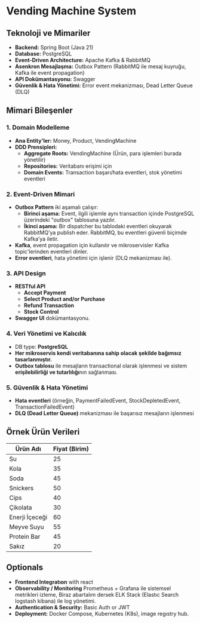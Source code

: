 # Vending Machine System

## Teknoloji ve Mimariler
- **Backend:** Spring Boot (Java 21)
- **Database:** PostgreSQL
- **Event-Driven Architecture:** Apache Kafka & RabbitMQ
- **Asenkron Mesajlaşma:** Outbox Pattern (RabbitMQ ile mesaj kuyruğu, Kafka ile event propagation)
- **API Dokümantasyonu:** Swagger
- **Güvenlik & Hata Yönetimi:** Error event mekanizması, Dead Letter Queue (DLQ)

## Mimari Bileşenler
### 1. **Domain Modelleme**
- **Ana Entity'ler:** Money, Product, VendingMachine
- **DDD Prensipleri:**
  - **Aggregate Roots:** VendingMachine (Ürün, para işlemleri burada yönetilir)
  - **Repositories:** Veritabanı erişimi için
  - **Domain Events:** Transaction başarı/hata eventleri, stok yönetimi eventleri

### 2. **Event-Driven Mimari**
- **Outbox Pattern** iki aşamalı çalışır:
  - **Birinci aşama:** Event, ilgili işlemle aynı transaction içinde PostgreSQL üzerindeki "outbox" tablosuna yazılır.
  - **İkinci aşama:** Bir dispatcher bu tablodaki eventleri okuyarak RabbitMQ’ya publish eder. RabbitMQ, bu eventleri güvenli biçimde Kafka’ya iletir.
- **Kafka**, event propagation için kullanılır ve mikroservisler Kafka topic'lerinden eventleri dinler.
- **Error eventleri**, hata yönetimi için işlenir (DLQ mekanizması ile).

### 3. **API Design**
- **RESTful API**
  - **Accept Payment**
  - **Select Product and/or Purchase**
  - **Refund Transaction**
  - **Stock Control**
- **Swagger UI** dokümantasyonu.

### 4. **Veri Yönetimi ve Kalıcılık**
- DB type: **PostgreSQL**
- **Her mikroservis kendi veritabanına sahip olacak şekilde bağımsız tasarlanmıştır.**
- **Outbox tablosu** ile mesajların transactional olarak işlenmesi ve sistem **erişilebilirliği ve tutarlılığı**nın sağlanması.

### 5. **Güvenlik & Hata Yönetimi**
- **Hata eventleri** (örneğin, PaymentFailedEvent, StockDepletedEvent, TransactionFailedEvent)
- **DLQ (Dead Letter Queue)** mekanizması ile başarısız mesajların işlenmesi

## Örnek Ürün Verileri
| Ürün Adı | Fiyat (Birim) |
|----------------|---|
| Su             | 25
| Kola           | 35
| Soda           | 45
| Snickers       | 50
| Cips           | 40
| Çikolata       | 30
| Enerji İçeceği | 60
| Meyve Suyu     | 55
| Protein Bar    | 45
| Sakız          | 20


## Optionals
- **Frontend Integratıon** with react
- **Observability / Monitoring** Prometheus + Grafana ile sistemsel metrikleri izleme, Biraz abartalım dersek ELK Stack (Elastıc Search logstash  kibana) ile log yönetimi.
- **Authentication & Security:** Basic Auth or JWT
- **Deployment:** Docker Compose, Kubernetes (K8s), image regıstry hub.
